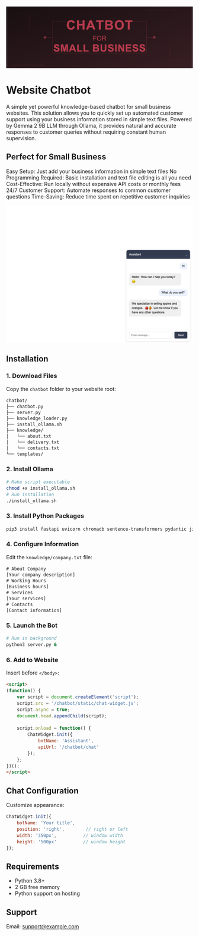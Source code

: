 ![Chatbot](https://raw.githubusercontent.com/KazKozDev/ChatBot/main/images/images.png)

# Website Chatbot
A simple yet powerful knowledge-based chatbot for small business websites. This solution allows you to quickly set up automated customer support using your business information stored in simple text files. Powered by Gemma 2 9B LLM through Ollama, it provides natural and accurate responses to customer queries without requiring constant human supervision.

## Perfect for Small Business

Easy Setup: Just add your business information in simple text files
No Programming Required: Basic installation and text file editing is all you need
Cost-Effective: Run locally without expensive API costs or monthly fees
24/7 Customer Support: Automate responses to common customer questions
Time-Saving: Reduce time spent on repetitive customer inquiries

![Chatbot Demo](https://raw.githubusercontent.com/KazKozDev/ChatBot/main/images/demo.jpg)

## Installation
### 1. Download Files
Copy the `chatbot` folder to your website root:
```
chatbot/
├── chatbot.py
├── server.py
├── knowledge_loader.py
├── install_ollama.sh
├── knowledge/
│   └── about.txt
│   └── delivery.txt
│   └── contacts.txt
└── templates/
```

### 2. Install Ollama
```bash
# Make script executable
chmod +x install_ollama.sh
# Run installation
./install_ollama.sh
```

### 3. Install Python Packages
```bash
pip3 install fastapi uvicorn chromadb sentence-transformers pydantic jinja2
```

### 4. Configure Information
Edit the `knowledge/company.txt` file:
```text
# About Company
[Your company description]
# Working Hours
[Business hours]
# Services
[Your services]
# Contacts
[Contact information]
```

### 5. Launch the Bot
```bash
# Run in background
python3 server.py &
```

### 6. Add to Website
Insert before `</body>`:
```html
<script>
(function() {
    var script = document.createElement('script');
    script.src = '/chatbot/static/chat-widget.js';
    script.async = true;
    document.head.appendChild(script);
    
    script.onload = function() {
        ChatWidget.init({
            botName: 'Assistant',
            apiUrl: '/chatbot/chat'
        });
    };
})();
</script>
```

## Chat Configuration
Customize appearance:
```javascript
ChatWidget.init({
    botName: 'Your title',
    position: 'right',        // right or left
    width: '350px',          // window width
    height: '500px'          // window height
});
```

## Requirements
- Python 3.8+
- 2 GB free memory
- Python support on hosting

## Support
Email: support@example.com
